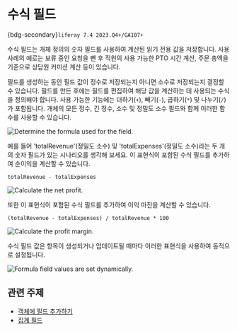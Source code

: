 # 수식 필드

{bdg-secondary}`liferay 7.4 2023.Q4+/GA107+`

수식 필드는 개체 정의의 숫자 필드를 사용하여 계산된 읽기 전용 값을 저장합니다. 사용 사례의 예로는 보류 중인 요청을 뺀 후 직원의 사용 가능한 PTO 시간 계산, 주문 총액을 기준으로 상담원 커미션 계산 등이 있습니다.

필드를 생성하는 동안 필드 값이 정수로 저장되는지 아니면 소수로 저장되는지 결정할 수 있습니다. 필드를 만든 후에는 필드를 편집하여 해당 값을 계산하는 데 사용되는 수식을 정의해야 합니다. 사용 가능한 기능에는 더하기(`+`), 빼기(`-`), 곱하기(`*`) 및 나누기(`/`)가 포함됩니다. 개체의 모든 정수, 긴 정수, 소수 및 정밀도 소수 필드와 함께 이러한 함수를 사용할 수 있습니다.

![Determine the formula used for the field.](./formula-fields/images/01.png)

예를 들어 'totalRevenue'(정밀도 소수) 및 'totalExpenses'(정밀도 소수)라는 두 개의 숫자 필드가 있는 시나리오를 생각해 보세요. 이 표현식이 포함된 수식 필드를 추가하여 순이익을 계산할 수 있습니다.

```
totalRevenue - totalExpenses
```

![Calculate the net profit.](./formula-fields/images/02.png)

또한 이 표현식이 포함된 수식 필드를 추가하여 이익 마진을 계산할 수 있습니다.

```
(totalRevenue - totalExpenses) / totalRevenue * 100
```

![Calculate the profit margin.](./formula-fields/images/03.png)

수식 필드 값은 항목이 생성되거나 업데이트될 때마다 이러한 표현식을 사용하여 동적으로 설정됩니다.

![Formula field values are set dynamically.](./formula-fields/images/04.png)

## 관련 주제

* [객체에 필드 추가하기](./adding-fields-to-objects.md) 
* [집계 필드](./aggregation-fields.md) 
<!-- * [Numeric Fields](./numeric-fields.md) -->
